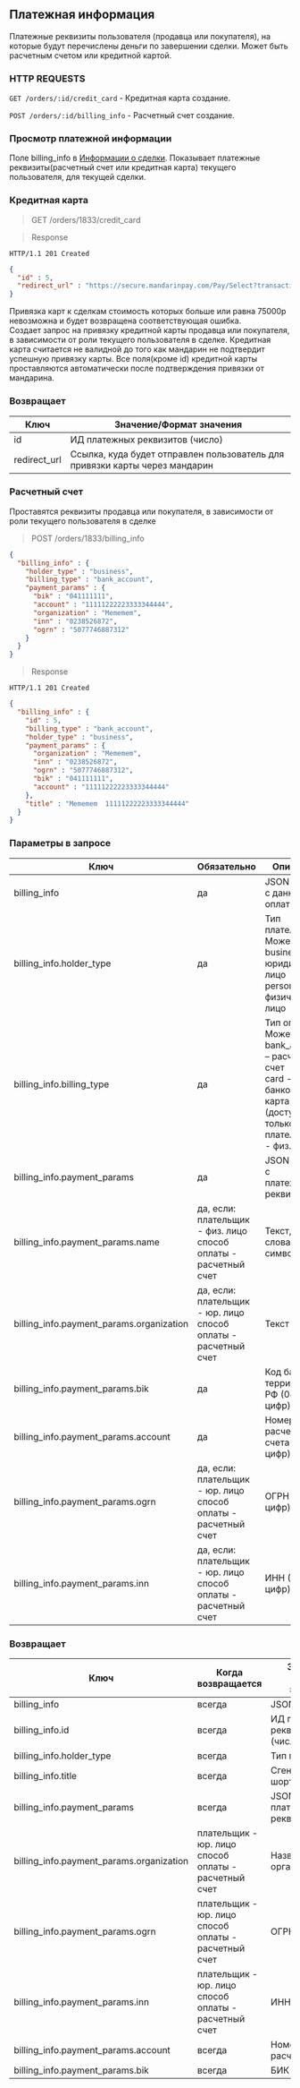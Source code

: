 ## Платежная информация

Платежные реквизиты пользователя (продавца или покупателя), на которые будут перечислены деньги по завершении сделки. Может быть расчетным счетом или кредитной картой.

### HTTP REQUESTS

`GET /orders/:id/credit_card` - Кредитная карта создание.

`POST /orders/:id/billing_info` - Расчетный счет создание.

### Просмотр платежной информации

Поле billing_info в [Информации о сделки](#part-dec3052b853e0b29). Показывает платежные реквизиты(расчетный счет или кредитная карта) текущего пользователя, для текущей сделки.

### Кредитная карта

> GET /orders/1833/credit_card

> Response

```http
HTTP/1.1 201 Created
```
```json
{
  "id" : 5,
  "redirect_url" : "https://secure.mandarinpay.com/Pay/Select?transaction=080225790640482092ba95ab2671432c"
}
```

<aside class="warning">
Привязка карт к сделкам стоимость которых больше или равна 75000р невозможна и будет возвращена соответствующая ошибка.
</aside>

<aside class="notice">
Создает запрос на привязку кредитной карты продавца или покупателя, в зависимости от роли текущего пользователя в сделке. Кредитная карта считается не валидной до того как мандарин не подтвердит успешную привязку карты. Все поля(кроме id) кредитной карты проставляются автоматически после подтверждения привязки от мандарина.
</aside>

### Возвращает

Ключ | Значение/Формат значения
--------- | -----------
id |	ИД платежных реквизитов (число)
redirect_url |	Ссылка, куда будет отправлен пользователь для привязки карты через мандарин

### Расчетный счет

Проставятся реквизиты продавца или покупателя, в зависимости от роли текущего пользователя в сделке


> POST /orders/1833/billing_info

```json
{
  "billing_info" : {
    "holder_type" : "business",
    "billing_type" : "bank_account",
    "payment_params" : {
      "bik" : "041111111",
      "account" : "11111222223333344444",
      "organization" : "Mememem",
      "inn" : "0238526872",
      "ogrn" : "5077746887312"
    }
  }
}
```

> Response

```http
HTTP/1.1 201 Created
```
```json
{
  "billing_info" : {
    "id" : 5,
    "billing_type" : "bank_account",
    "holder_type" : "business",
    "payment_params" : {
      "organization" : "Mememem",
      "inn" : "0238526872",
      "ogrn" : "5077746887312",
      "bik" : "041111111",
      "account" : "11111222223333344444"
    },
    "title" : "Mememem  11111222223333344444"
  }
}
```

### Параметры в запросе

Ключ | Обязательно | Описание
--------- | ------- | -----------
billing_info |	да |	JSON объект с данными оплаты
billing_info.holder_type |	да	| Тип плательщика. Может быть: <br/>business – юридическое лицо <br/>personal – физическое лицо
billing_info.billing_type |	да	| Тип оплаты. Может быть: <br/>bank_account – расчетный счет <br/>card - банковская карта (доступно только если плательщик - физ. лицо)
billing_info.payment_params |	да |	JSON объект с платежными реквизитами
billing_info.payment_params.name |	да, если: <br/>плательщик - физ. лицо <br/>способ оплаты - расчетный счет | Текст, мин. 2 слова, по 2 символа
billing_info.payment_params.organization	| да, если: <br/>плательщик - юр. лицо <br/>способ оплаты - расчетный счет | Текст
billing_info.payment_params.bik |	да |	Код банка, на территории РФ (04 + 7 цифр)
billing_info.payment_params.account |	да |	Номер расчетного счета (20-25 цифр)
billing_info.payment_params.ogrn	| да, если: <br/>плательщик - юр. лицо <br/>способ оплаты - расчетный счет | ОГРН (13 цифр)
billing_info.payment_params.inn	| да, если: <br/>плательщик - юр. лицо <br/>способ оплаты - расчетный счет | ИНН (10-12 цифр)

### Возвращает

Ключ | Когда возвращается |  Значение/Формат значения
--------- | ----------- | ------------
billing_info |	всегда |	JSON объект
billing_info.id |	всегда |	ИД платежных реквизитов (число)
billing_info.holder_type |	всегда |	Тип плательщика
billing_info.title | всегда |	Сгенерированный шорткат
billing_info.payment_params |	всегда |	JSON объект - платежные реквизиты 
billing_info.payment_params.organization | плательщик - юр. лицо <br/>способ оплаты - расчетный счет | Название организации
billing_info.payment_params.ogrn | плательщик - юр. лицо <br/>способ оплаты - расчетный счет | ОГРН
billing_info.payment_params.inn	 | плательщик - юр. лицо <br/>способ оплаты - расчетный счет | ИНН
billing_info.payment_params.account |	всегда | Номер расчетного счета
billing_info.payment_params.bik |	всегда | БИК

